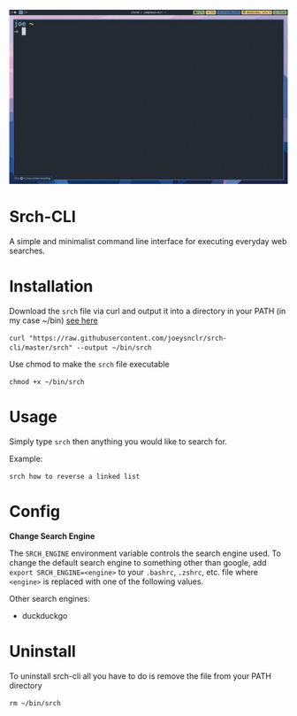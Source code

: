 ![](srch.gif)

# Srch-CLI

A simple and minimalist command line interface for executing everyday web searches.

# Installation

Download the `srch` file via curl and output it into a directory in your PATH (in my case ~/bin)
[see here](https://linuxize.com/post/how-to-add-directory-to-path-in-linux/)

`curl "https://raw.githubusercontent.com/joeysnclr/srch-cli/master/srch" --output ~/bin/srch`

Use chmod to make the `srch` file executable

`chmod +x ~/bin/srch`

# Usage

Simply type `srch` then anything you would like to search for.

Example:

`srch how to reverse a linked list`

# Config

**Change Search Engine**

The `SRCH_ENGINE` environment variable controls the search engine used.
To change the default search engine to something other than google, add `export SRCH_ENGINE=<engine>`
to your `.bashrc`, `.zshrc`, etc. file where `<engine>` is replaced with one of the following values.

Other search engines:
 - duckduckgo


# Uninstall
To uninstall srch-cli all you have to do is remove the file from your PATH directory

`rm ~/bin/srch`
